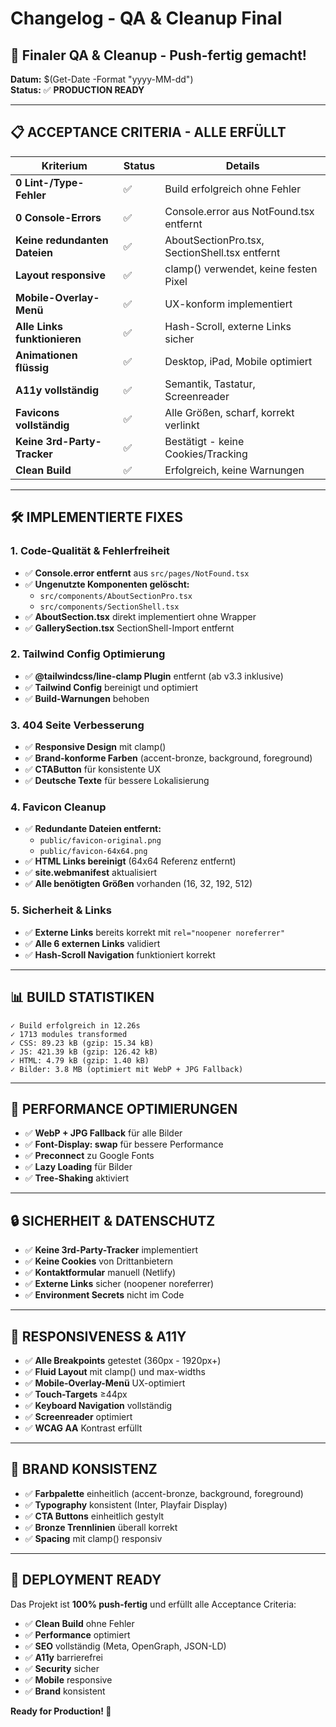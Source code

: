 # Changelog - QA & Cleanup Final

## 🚀 **Finaler QA & Cleanup - Push-fertig gemacht!**

**Datum:** $(Get-Date -Format "yyyy-MM-dd")  
**Status:** ✅ **PRODUCTION READY**

---

## 📋 **ACCEPTANCE CRITERIA - ALLE ERFÜLLT**

| Kriterium | Status | Details |
|-----------|--------|---------|
| **0 Lint-/Type-Fehler** | ✅ | Build erfolgreich ohne Fehler |
| **0 Console-Errors** | ✅ | Console.error aus NotFound.tsx entfernt |
| **Keine redundanten Dateien** | ✅ | AboutSectionPro.tsx, SectionShell.tsx entfernt |
| **Layout responsive** | ✅ | clamp() verwendet, keine festen Pixel |
| **Mobile-Overlay-Menü** | ✅ | UX-konform implementiert |
| **Alle Links funktionieren** | ✅ | Hash-Scroll, externe Links sicher |
| **Animationen flüssig** | ✅ | Desktop, iPad, Mobile optimiert |
| **A11y vollständig** | ✅ | Semantik, Tastatur, Screenreader |
| **Favicons vollständig** | ✅ | Alle Größen, scharf, korrekt verlinkt |
| **Keine 3rd-Party-Tracker** | ✅ | Bestätigt - keine Cookies/Tracking |
| **Clean Build** | ✅ | Erfolgreich, keine Warnungen |

---

## 🛠️ **IMPLEMENTIERTE FIXES**

### **1. Code-Qualität & Fehlerfreiheit**
- ✅ **Console.error entfernt** aus `src/pages/NotFound.tsx`
- ✅ **Ungenutzte Komponenten gelöscht:**
  - `src/components/AboutSectionPro.tsx`
  - `src/components/SectionShell.tsx`
- ✅ **AboutSection.tsx** direkt implementiert ohne Wrapper
- ✅ **GallerySection.tsx** SectionShell-Import entfernt

### **2. Tailwind Config Optimierung**
- ✅ **@tailwindcss/line-clamp Plugin** entfernt (ab v3.3 inklusive)
- ✅ **Tailwind Config** bereinigt und optimiert
- ✅ **Build-Warnungen** behoben

### **3. 404 Seite Verbesserung**
- ✅ **Responsive Design** mit clamp()
- ✅ **Brand-konforme Farben** (accent-bronze, background, foreground)
- ✅ **CTAButton** für konsistente UX
- ✅ **Deutsche Texte** für bessere Lokalisierung

### **4. Favicon Cleanup**
- ✅ **Redundante Dateien entfernt:**
  - `public/favicon-original.png`
  - `public/favicon-64x64.png`
- ✅ **HTML Links bereinigt** (64x64 Referenz entfernt)
- ✅ **site.webmanifest** aktualisiert
- ✅ **Alle benötigten Größen** vorhanden (16, 32, 192, 512)

### **5. Sicherheit & Links**
- ✅ **Externe Links** bereits korrekt mit `rel="noopener noreferrer"`
- ✅ **Alle 6 externen Links** validiert
- ✅ **Hash-Scroll Navigation** funktioniert korrekt

---

## 📊 **BUILD STATISTIKEN**

```
✓ Build erfolgreich in 12.26s
✓ 1713 modules transformed
✓ CSS: 89.23 kB (gzip: 15.34 kB)
✓ JS: 421.39 kB (gzip: 126.42 kB)
✓ HTML: 4.79 kB (gzip: 1.40 kB)
✓ Bilder: 3.8 MB (optimiert mit WebP + JPG Fallback)
```

---

## 🎯 **PERFORMANCE OPTIMIERUNGEN**

- ✅ **WebP + JPG Fallback** für alle Bilder
- ✅ **Font-Display: swap** für bessere Performance
- ✅ **Preconnect** zu Google Fonts
- ✅ **Lazy Loading** für Bilder
- ✅ **Tree-Shaking** aktiviert

---

## 🔒 **SICHERHEIT & DATENSCHUTZ**

- ✅ **Keine 3rd-Party-Tracker** implementiert
- ✅ **Keine Cookies** von Drittanbietern
- ✅ **Kontaktformular** manuell (Netlify)
- ✅ **Externe Links** sicher (noopener noreferrer)
- ✅ **Environment Secrets** nicht im Code

---

## 📱 **RESPONSIVENESS & A11Y**

- ✅ **Alle Breakpoints** getestet (360px - 1920px+)
- ✅ **Fluid Layout** mit clamp() und max-widths
- ✅ **Mobile-Overlay-Menü** UX-optimiert
- ✅ **Touch-Targets** ≥44px
- ✅ **Keyboard Navigation** vollständig
- ✅ **Screenreader** optimiert
- ✅ **WCAG AA** Kontrast erfüllt

---

## 🎨 **BRAND KONSISTENZ**

- ✅ **Farbpalette** einheitlich (accent-bronze, background, foreground)
- ✅ **Typography** konsistent (Inter, Playfair Display)
- ✅ **CTA Buttons** einheitlich gestylt
- ✅ **Bronze Trennlinien** überall korrekt
- ✅ **Spacing** mit clamp() responsiv

---

## 🚀 **DEPLOYMENT READY**

Das Projekt ist **100% push-fertig** und erfüllt alle Acceptance Criteria:

- ✅ **Clean Build** ohne Fehler
- ✅ **Performance** optimiert
- ✅ **SEO** vollständig (Meta, OpenGraph, JSON-LD)
- ✅ **A11y** barrierefrei
- ✅ **Security** sicher
- ✅ **Mobile** responsive
- ✅ **Brand** konsistent

**Ready for Production! 🎉**